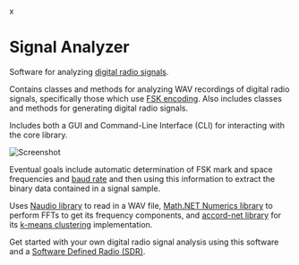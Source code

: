 x
# Signal Analyzer
Software for analyzing [digital radio signals].

Contains classes and methods for analyzing WAV recordings of digital radio signals, specifically those which use [FSK encoding]. Also includes classes and methods for generating digital radio signals.

Includes both a GUI and Command-Line Interface (CLI) for interacting with the core library.

![Screenshot](http://dandandrea.github.com/screenshot.png)

Eventual goals include automatic determination of FSK mark and space frequencies and [baud rate] and then using this information to extract the binary data contained in a signal sample.

Uses [Naudio library] to read in a WAV file, [Math.NET Numerics library] to perform FFTs to get its frequency components, and [accord-net library] for its [k-means clustering] implementation.

Get started with your own digital radio signal analysis using this software and a [Software Defined Radio (SDR)].

[baud rate]: <https://en.wikipedia.org/wiki/Baud>
[digital radio signals]: <http://www.kb9ukd.com/digital/>
[k-means clustering]: <https://en.wikipedia.org/wiki/K-means_clusterin://en.wikipedia.org/wiki/K-means_clustering>
[Software Defined Radio (SDR)]: <https://www.amazon.com/RTL-SDR-Blog-RTL2832U-Software-Defined/dp/B0129EBDS2>
[FSK encoding]: <https://en.wikipedia.org/wiki/Frequency-shift_keying>
[NAudio library]: <https://github.com/naudio/NAudio>
[accord-net library]: <https://github.com/accord-net/framework>
[Math.NET Numerics library]: <https://github.com/mathnet/mathnet-numerics>
